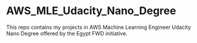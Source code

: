 # AWS_MLE_Udacity_Nano_Degree
This repo contains my projects in AWS Machine Learning Engineer Udacity Nano Degree offered by the Egypt FWD initiative. 
